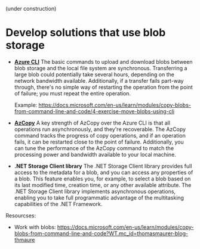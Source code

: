 (under construction)
# Develop solutions that use blob storage

* **[Azure CLI](https://docs.microsoft.com/en-us/learn/modules/copy-blobs-from-command-line-and-code/3-move-blobs-using-cli)**
The basic commands to upload and download blobs between blob storage and the local file system are synchronous. Transferring a large blob could potentially take several hours, depending on the network bandwidth available. Additionally, if a transfer fails part-way through, there's no simple way of restarting the operation from the point of failure; you must repeat the entire operation.

  Example: https://docs.microsoft.com/en-us/learn/modules/copy-blobs-from-command-line-and-code/4-exercise-move-blobs-using-cli

* **[AzCopy](https://docs.microsoft.com/en-us/learn/modules/copy-blobs-from-command-line-and-code/4-exercise-move-blobs-using-cli)**
A key strength of AzCopy over the Azure CLI is that all operations run asynchronously, and they're recoverable. The AzCopy command tracks the progress of copy operations, and if an operation fails, it can be restarted close to the point of failure. Additionally, you can tune the performance of the AzCopy command to match the processing power and bandwidth available to your local machine.

* **.NET Storage Client library**
The .NET Storage Client library provides full access to the metadata for a blob, and you can access any properties of a blob. This feature enables you, for example, to select a blob based on its last modified time, creation time, or any other available attribute.
The .NET Storage Client library implements asynchronous operations, enabling you to take full programmatic advantage of the multitasking capabilities of the .NET Framework.

Resourcses:
* Work with blobs: https://docs.microsoft.com/en-us/learn/modules/copy-blobs-from-command-line-and-code?WT.mc_id=thomasmaurer-blog-thmaure

